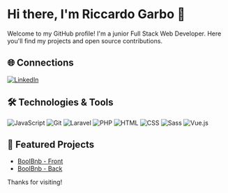 
# Hi there, I'm Riccardo Garbo 👋

Welcome to my GitHub profile! I'm a junior Full Stack Web Developer. Here you'll find my projects and open source contributions.

## 🌐 Connections
[![LinkedIn](https://img.shields.io/badge/-LinkedIn-blue?style=flat&logo=Linkedin&logoColor=white)](https://www.linkedin.com/in/riccardo-garbo-40111229b/)

## 🛠 Technologies & Tools
![JavaScript](https://img.shields.io/badge/-JavaScript-yellow?style=flat&logo=javascript&logoColor=white)
![Git](https://img.shields.io/badge/-Git-orange?style=flat&logo=git&logoColor=white)
![Laravel](https://img.shields.io/badge/-Laravel-red?style=flat&logo=laravel&logoColor=white)
![PHP](https://img.shields.io/badge/-PHP-blue?style=flat&logo=php&logoColor=white)
![HTML](https://img.shields.io/badge/-HTML-orange?style=flat&logo=html5&logoColor=white)
![CSS](https://img.shields.io/badge/-CSS-blue?style=flat&logo=css3&logoColor=white)
![Sass](https://img.shields.io/badge/-Sass-pink?style=flat&logo=sass&logoColor=white)
![Vue.js](https://img.shields.io/badge/-Vue.js-green?style=flat&logo=vue.js&logoColor=white)

## 📌 Featured Projects
- [BoolBnb - Front](https://github.com/AndreaBevilacqua/front-boolbnb)
- [BoolBnb - Back](https://github.com/Lorenzo7991/boolbb-be)

Thanks for visiting!
